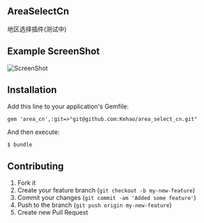 ## AreaSelectCn

地区选择插件(测试中)

## Example ScreenShot

![ScreenShot](https://raw.github.com/Kehao/area_select_cn/master/app/assets/images/area_select_cn/area_select_cn.png)

## Installation

Add this line to your application's Gemfile:

    gem 'area_cn',:git=>"git@github.com:Kehao/area_select_cn.git"

And then execute:

    $ bundle

## Contributing

1. Fork it
2. Create your feature branch (`git checkout -b my-new-feature`)
3. Commit your changes (`git commit -am 'Added some feature'`)
4. Push to the branch (`git push origin my-new-feature`)
5. Create new Pull Request

